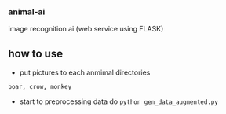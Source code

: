 ### animal-ai
image recognition ai (web service using FLASK)
 
## how to use
* put pictures to each anmimal directories 
```
boar, crow, monkey
```
* start to preprocessing data
do `python gen_data_augmented.py`
 
 
